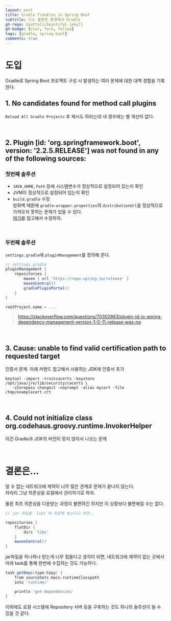 ```yaml
---
layout: post
title: Gradle Troubles in Spring Boot
subtitle: 다소 불편한 환경에서 Gradle
gh-repo: daattali/beautiful-jekyll
gh-badge: [star, fork, follow]
tags: [gradle, spring-boot]
comments: true
---
```


# 도입

Gradle로 Spring Boot 프로젝트 구성 시 발생하는 여러 문제에 대한 대책 경험을 기록한다.  

## 1. No candidates found for method call plugins

`Reload All Gradle Projects` 후 재시도 하라는데 내 경우에는 별 개선이 없다.

<br>

## 2. Plugin [id: 'org.springframework.boot', version: '2.2.5.RELEASE'] was not found in any of the following sources:

### 첫번째 솔루션

- `JAVA_HOME`, `Path` 등에 시스템변수가 정상적으로 설정되어 있는지 확인
- JVM이 정상적으로 설정되어 있는지 확인
- `build.gradle` 수정  
방화벽 때문에 `gradle-wrapper.properties`의 `distributionUrl`을 정상적으로 가져오지 못하는 문제가 있을 수 있다.  
[여기](https://da2uns2.tistory.com/entry/Spring-Boot-Plugin-id-orgspringframeworkboot-version-256-was-not-found-%EC%98%A4%EB%A5%98-%ED%95%B4%EA%B2%B0%ED%95%98%EA%B8%B0)를 참고해서 수정하자.

<br>

### 두번째 솔루션

`settings.gradle`에 `pluginManagement`를 정의해 준다.

```gradle
// settings.gradle
pluginManagement {
    repositories {
        maven { url 'https://repo.spring.io/release' }
        mavenCentral()
        gradlePluginPortal()
    }
}

rootProject.name = ...
```

> https://stackoverflow.com/questions/70302863/plugin-id-io-spring-dependency-management-version-1-0-11-release-was-no

<br>    

## 3. Cause: unable to find valid certification path to requested target

인증서 문제. 아래 커맨드 참고해서 사용하는 JDK에 인증서 추가

```
keytool -import -trustcacerts -keystore /opt/java/jre/lib/security/cacerts \
   -storepass changeit -noprompt -alias mycert -file /tmp/examplecert.crt
```

<br>

## 4. Could not initialize class org.codehaus.groovy.runtime.InvokerHelper

이건 Gradle과 JDK의 버전이 맞지 않아서 나오는 문제

<br>

# 결론은...

알 수 없는 네트워크에 제약이 너무 많은 관계로 문제가 끝나지 않는다.  
차라리 그냥 의존성을 로컬에서 관리하기로 하자. 

물론 최초 의존성을 다운받는 과정이 불편하긴 하지만 이 상황보다 불편해질 수는 없다.

```gradle
// jar 파일을 `libs`에 저장해 놓는다고 하면..

repositories {
    flatDir {
        dirs 'libs'
    }
    mavenCentral()
}
```

jar파일을 하나하나 받는게 너무 힘들다고 생각이 되면, 네트워크에 제약이 없는 곳에서 아래 task를 통해 한번에 수집하는 것도 가능하다.

```gradle
task getDeps(type:Copy) {
    from sourceSets.main.runtimeClasspath
    into 'runtime/'

    println 'get-dependencies'
}
```

이외에도 로컬 시스템에 Repository 서버 등을 구축하는 것도 하나의 솔루션이 될 수 있을 것 같다.


